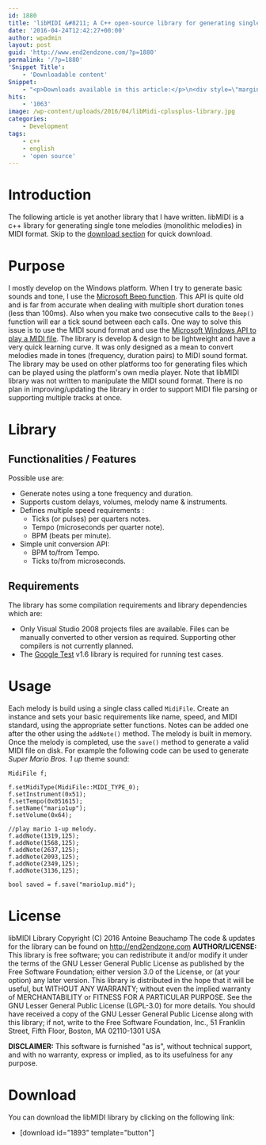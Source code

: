 ```yaml
---
id: 1880
title: 'libMIDI &#8211; A C++ open-source library for generating single tone melodies in MIDI format'
date: '2016-04-24T12:42:27+00:00'
author: wpadmin
layout: post
guid: 'http://www.end2endzone.com/?p=1880'
permalink: '/?p=1880'
'Snippet Title':
    - 'Downloadable content'
Snippet:
    - "<p>Downloads available in this article:</p>\n<div style=\"margin-bottom: 18px\">\n<p class=\"nomarginbottom\">Library:</p>\n<ul class=\"fa-ul\">\n<li><a href=\"/download/1893/\"><i class=\"fa-li fa fa-download\" style=\"position: inherit;\"></i>[download id=\"1893\" template=\"title\"]</a></li>\n</ul>\n</div>"
hits:
    - '1063'
image: /wp-content/uploads/2016/04/libMidi-cplusplus-library.jpg
categories:
    - Development
tags:
    - c++
    - english
    - 'open source'
---
```


# Introduction

The following article is yet another library that I have written. libMIDI is a c++ library for generating single tone melodies (monolithic melodies) in MIDI format. Skip to the [download section](#Download) for quick download.

# Purpose

I mostly develop on the Windows platform. When I try to generate basic sounds and tone, I use the [Microsoft Beep function](http://msdn.microsoft.com/en-ca/library/windows/desktop/ms679277(v=vs.85).aspx). This API is quite old and is far from accurate when dealing with multiple short duration tones (less than 100ms). Also when you make two consecutive calls to the `Beep()` function will ear a tick sound between each calls. One way to solve this issue is to use the MIDI sound format and use the [Microsoft Windows API to play a MIDI file](http://msdn.microsoft.com/en-us/library/windows/desktop/dd743673(v=vs.85).aspx). The library is develop &amp; design to be lightweight and have a very quick learning curve. It was only designed as a mean to convert melodies made in tones (frequency, duration pairs) to MIDI sound format. The library may be used on other platforms too for generating files which can be played using the platform's own media player. Note that libMIDI library was not written to manipulate the MIDI sound format. There is no plan in improving/updating the library in order to support MIDI file parsing or supporting multiple tracks at once.

# Library

## Functionalities / Features

Possible use are:

- Generate notes using a tone frequency and duration.
- Supports custom delays, volumes, melody name &amp; instruments.
- Defines multiple speed requirements : 
    - Ticks (or pulses) per quarters notes.
    - Tempo (microseconds per quarter note).
    - BPM (beats per minute).
- Simple unit conversion API: 
    - BPM to/from Tempo.
    - Ticks to/from microseconds.

## Requirements

The library has some compilation requirements and library dependencies which are:

- Only Visual Studio 2008 projects files are available. Files can be manually converted to other version as required. Supporting other compilers is not currently planned.
- The [Google Test](http://github.com/google/googletest) v1.6 library is required for running test cases.

# Usage

Each melody is build using a single class called `MidiFile`. Create an instance and sets your basic requirements like name, speed, and MIDI standard, using the appropriate setter functions. Notes can be added one after the other using the `addNote()` method. The melody is built in memory. Once the melody is completed, use the `save()` method to generate a valid MIDI file on disk. For example the following code can be used to generate *Super Mario Bros. 1 up* theme sound:

```
MidiFile f;

f.setMidiType(MidiFile::MIDI_TYPE_0);
f.setInstrument(0x51);
f.setTempo(0x051615);
f.setName("mario1up");
f.setVolume(0x64);

//play mario 1-up melody.
f.addNote(1319,125);
f.addNote(1568,125);
f.addNote(2637,125);
f.addNote(2093,125);
f.addNote(2349,125);
f.addNote(3136,125);

bool saved = f.save("mario1up.mid");
```

# License

libMIDI Library Copyright (C) 2016 Antoine Beauchamp The code &amp; updates for the library can be found on http://end2endzone.com **AUTHOR/LICENSE:** This library is free software; you can redistribute it and/or modify it under the terms of the GNU Lesser General Public License as published by the Free Software Foundation; either version 3.0 of the License, or (at your option) any later version. This library is distributed in the hope that it will be useful, but WITHOUT ANY WARRANTY; without even the implied warranty of MERCHANTABILITY or FITNESS FOR A PARTICULAR PURPOSE. See the GNU Lesser General Public License (LGPL-3.0) for more details. You should have received a copy of the GNU Lesser General Public License along with this library; if not, write to the Free Software Foundation, Inc., 51 Franklin Street, Fifth Floor, Boston, MA 02110-1301 USA

**DISCLAIMER:** This software is furnished "as is", without technical support, and with no warranty, express or implied, as to its usefulness for any purpose.

# Download

You can download the libMIDI library by clicking on the following link:

- \[download id="1893" template="button"\]